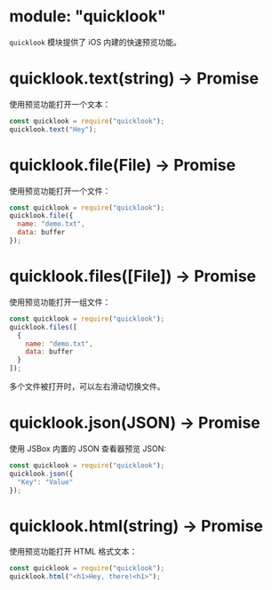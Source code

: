 # module: "quicklook"

`quicklook` 模块提供了 iOS 内建的快速预览功能。

# quicklook.text(string) -> Promise

使用预览功能打开一个文本：

```js
const quicklook = require("quicklook");
quicklook.text("Hey");
```

# quicklook.file(File) -> Promise

使用预览功能打开一个文件：

```js
const quicklook = require("quicklook");
quicklook.file({
  name: "demo.txt",
  data: buffer
});
```

# quicklook.files([File]) -> Promise

使用预览功能打开一组文件：

```js
const quicklook = require("quicklook");
quicklook.files([
  {
    name: "demo.txt",
    data: buffer
  }
]);
```

多个文件被打开时，可以左右滑动切换文件。

# quicklook.json(JSON) -> Promise

使用 JSBox 内置的 JSON 查看器预览 JSON:

```js
const quicklook = require("quicklook");
quicklook.json({
  "Key": "Value"
});
```

# quicklook.html(string) -> Promise

使用预览功能打开 HTML 格式文本：

```js
const quicklook = require("quicklook");
quicklook.html("<h1>Hey, there!<h1>");
```